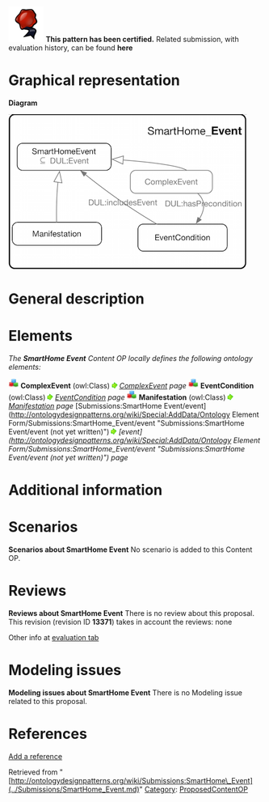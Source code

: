 [![](../images/thumb/b/b5/Certified.png/70px-Certified.png)](../Image/Certified.png.md "Certified.png") __This pattern has been certified.__
Related submission, with evaluation history, can be found __here__





#  Graphical representation


__Diagram__




[![Image:SHEvent.png](../images/5/5b/SHEvent.png)](../Image/SHEvent.png.md "Image:SHEvent.png")




#  General description


  




#  Elements


_The __SmartHome Event__ Content OP locally defines the following ontology elements:_



[![Class](../images/thumb/2/27/Class.gif/20px-Class.gif)](../Image/Class.gif.md "Class") __ComplexEvent__ (owl:Class) 
 [![](../images/thumb/8/87/ArrowRight.gif/11px-ArrowRight.gif)](../Image/ArrowRight.gif.md "ArrowRight.gif") _[ComplexEvent](../Submissions/SmartHome_Event/ComplexEvent.md "Submissions:SmartHome Event/ComplexEvent") page_
[![Class](../images/thumb/2/27/Class.gif/20px-Class.gif)](../Image/Class.gif.md "Class") __EventCondition__ (owl:Class) 
 [![](../images/thumb/8/87/ArrowRight.gif/11px-ArrowRight.gif)](../Image/ArrowRight.gif.md "ArrowRight.gif") _[EventCondition](../Submissions/SmartHome_Event/EventCondition.md "Submissions:SmartHome Event/EventCondition") page_
[![Class](../images/thumb/2/27/Class.gif/20px-Class.gif)](../Image/Class.gif.md "Class") __Manifestation__ (owl:Class) 
 [![](../images/thumb/8/87/ArrowRight.gif/11px-ArrowRight.gif)](../Image/ArrowRight.gif.md "ArrowRight.gif") _[Manifestation](../Submissions/SmartHome_Event/Manifestation.md "Submissions:SmartHome Event/Manifestation") page_
[Submissions:SmartHome Event/event](http://ontologydesignpatterns.org/wiki/Special:AddData/Ontology Element Form/Submissions:SmartHome_Event/event "Submissions:SmartHome Event/event (not yet written)") [![](../images/thumb/8/87/ArrowRight.gif/11px-ArrowRight.gif)](../Image/ArrowRight.gif.md "ArrowRight.gif") _[event](http://ontologydesignpatterns.org/wiki/Special:AddData/Ontology Element Form/Submissions:SmartHome_Event/event "Submissions:SmartHome Event/event (not yet written)") page_
#  Additional information


#  Scenarios



__Scenarios about SmartHome Event__
No scenario is added to this Content OP.




#  Reviews



__Reviews about SmartHome Event__
There is no review about this proposal.
This revision (revision ID __13371__) takes in account the reviews: none


Other info at [evaluation tab](http://ontologydesignpatterns.org/wiki/index.php?title=Submissions:SmartHome_Event&action=evaluation "http://ontologydesignpatterns.org/wiki/index.php?title=Submissions:SmartHome_Event&action=evaluation")




  




#  Modeling issues



__Modeling issues about SmartHome Event__
There is no Modeling issue related to this proposal.




  




#  References


[Add a reference](index.php@title=Odp%253AAdd_reference&subject=Submissions%253ASmartHome+Event.html "http://ontologydesignpatterns.org/wiki/index.php?title=Odp:Add_reference&subject=Submissions%3ASmartHome+Event")


  






Retrieved from "[http://ontologydesignpatterns.org/wiki/Submissions:SmartHome\_Event](../Submissions/SmartHome_Event.md)"
 [Category](http://ontologydesignpatterns.org/wiki/Special:Categories "Special:Categories"): [ProposedContentOP](../Category/ProposedContentOP.md "Category:ProposedContentOP")